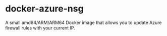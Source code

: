 # docker-azure-nsg
A small amd64/ARM/ARM64 Docker image that allows you to update Azure firewall rules with your current IP. 
